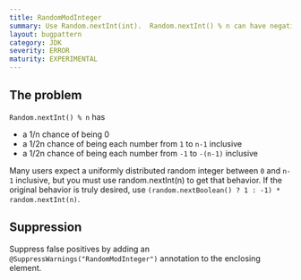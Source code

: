 ```yaml
---
title: RandomModInteger
summary: Use Random.nextInt(int).  Random.nextInt() % n can have negative results
layout: bugpattern
category: JDK
severity: ERROR
maturity: EXPERIMENTAL
---
```


<!--
*** AUTO-GENERATED, DO NOT MODIFY ***
To make changes, edit the @BugPattern annotation or the explanation in docs/bugpattern.
-->

## The problem
`Random.nextInt() % n` has 

* a 1/n chance of being 0
* a 1/2n chance of being each number from `1` to `n-1` inclusive
* a 1/2n chance of being each number from `-1` to `-(n-1)` inclusive

Many users expect a uniformly distributed random integer between `0` and `n-1` inclusive, but you must use random.nextInt(n) to get that behavior.  If the original behavior is truly desired, use `(random.nextBoolean() ? 1 : -1) * random.nextInt(n)`.

## Suppression
Suppress false positives by adding an `@SuppressWarnings("RandomModInteger")` annotation to the enclosing element.
